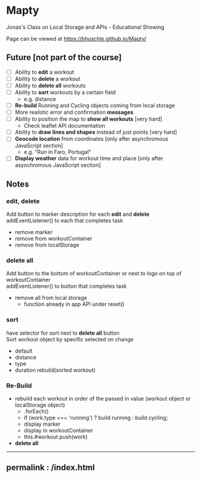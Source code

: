 # Mapty
Jonas's Class on Local Storage and APIs - Educational Showing
 
Page can be viewed at https://bhuschle.github.io/Mapty/

## Future [not part of the course]
- [ ] Ability to **edit** a workout
- [ ] Ability to **delete** a workout
- [ ] Ability to **delete all** workouts
- [ ] Ability to **sort** workouts by a certain field 
  - e.g. distance
- [ ] **Re-build** Running and Cycling objects coming from local storage
- [ ] More realistic error and confirmation **messages**
- [ ] Ability to position the map to **show all workouts** [very hard]
  - Check leaflet API documentation
- [ ] Ability to **draw lines and shapes** instead of just points [very hard]
- [ ] **Geocode location** from coordinates [only after asynchromous JavaScript section]
  - e.g. "Run in Faro, Portugal"
- [ ] **Display weather** data for workout time and place [only after asynchromous JavaScript section]

## Notes
### **edit**, **delete**
Add button to marker description for each **edit** and **delete**\
addEventListener() to each that completes task
- remove marker
- remove from workoutContainer
- remove from localStorage

### **delete all**
Add button to the bottom of workoutContainer or next to logo on top of workoutContainer\
addEventListener() to button that completes task
- remove all from local storage
  - function already in app API under reset()
  
### **sort**
have selector for sort next to **delete all** button\
Sort workout object by specific selected on change
- default
- distance
- type
- duration
rebuild(sorted workout)

### **Re-Build**
- rebuild each workout in order of the passed in value (workout object or localStorage object)
  - .forEach()
  - if (work.type === 'running') ? build running : build cycling;
  - display marker
  - display in workoutContainer
  - this.#workout.push(work)
- **delete all**

---
permalink : /index.html
---
